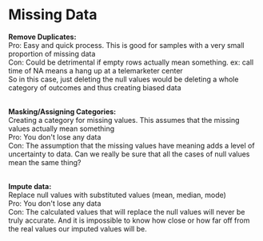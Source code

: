 # Missing Data

__Remove Duplicates:__ <br>
Pro: Easy and quick process. This is good for samples with a very small proportion of missing data <br>
Con: Could be detrimental if empty rows actually mean something. ex: call time of NA means a hang up at a telemarketer center <br>
So in this case, just deleting the null values would be deleting a whole category of outcomes and thus creating biased data <br><br>

__Masking/Assigning Categories:__ <br>
Creating a category for missing values. This assumes that the missing values actually mean something <Br>
Pro: You don't lose any data <br>
Con: The assumption that the missing values have meaning adds a level of uncertainty to data. Can we really be sure that all the cases of null values mean the same thing? <br><br>

__Impute data:__ <br>
Replace null values with substituted values (mean, median, mode)<br>
Pro: You don't lose any data <br>
Con: The calculated values that will replace the null values will never be truly accurate. And it is impossible to know how close or how far off from the real values our imputed values will be.
